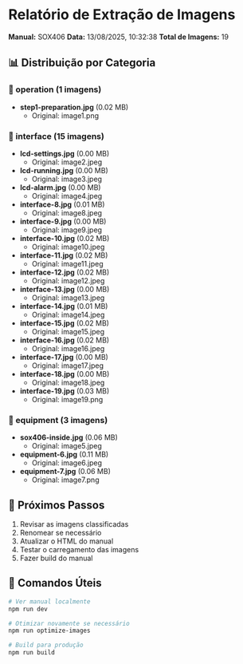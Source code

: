# Relatório de Extração de Imagens

**Manual:** SOX406
**Data:** 13/08/2025, 10:32:38
**Total de Imagens:** 19

## 📊 Distribuição por Categoria

### 📁 operation (1 imagens)

- **step1-preparation.jpg** (0.02 MB)
  - Original: image1.png

### 📁 interface (15 imagens)

- **lcd-settings.jpg** (0.00 MB)
  - Original: image2.jpeg
- **lcd-running.jpg** (0.00 MB)
  - Original: image3.jpeg
- **lcd-alarm.jpg** (0.00 MB)
  - Original: image4.jpeg
- **interface-8.jpg** (0.01 MB)
  - Original: image8.jpeg
- **interface-9.jpg** (0.00 MB)
  - Original: image9.jpeg
- **interface-10.jpg** (0.02 MB)
  - Original: image10.jpeg
- **interface-11.jpg** (0.02 MB)
  - Original: image11.jpeg
- **interface-12.jpg** (0.02 MB)
  - Original: image12.jpeg
- **interface-13.jpg** (0.00 MB)
  - Original: image13.jpeg
- **interface-14.jpg** (0.01 MB)
  - Original: image14.jpeg
- **interface-15.jpg** (0.02 MB)
  - Original: image15.jpeg
- **interface-16.jpg** (0.02 MB)
  - Original: image16.jpeg
- **interface-17.jpg** (0.00 MB)
  - Original: image17.jpeg
- **interface-18.jpg** (0.00 MB)
  - Original: image18.jpeg
- **interface-19.jpg** (0.03 MB)
  - Original: image19.png

### 📁 equipment (3 imagens)

- **sox406-inside.jpg** (0.06 MB)
  - Original: image5.jpeg
- **equipment-6.jpg** (0.11 MB)
  - Original: image6.jpeg
- **equipment-7.jpg** (0.06 MB)
  - Original: image7.png

## 🚀 Próximos Passos

1. Revisar as imagens classificadas
2. Renomear se necessário
3. Atualizar o HTML do manual
4. Testar o carregamento das imagens
5. Fazer build do manual

## 📝 Comandos Úteis

```bash
# Ver manual localmente
npm run dev

# Otimizar novamente se necessário
npm run optimize-images

# Build para produção
npm run build
```
